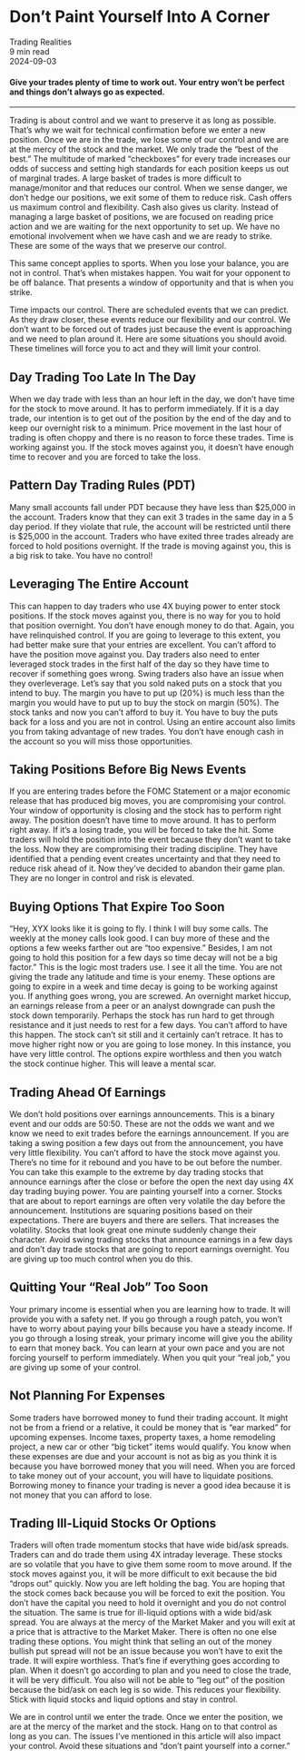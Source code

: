 
<div class="bg-secondary">
<h1 class="py-5 ms-3 ms-md-4 my-0">Don’t Paint Yourself Into A Corner</h1>
</div>
<div class="d-flex align-items-center flex-wrap text-muted ps-3 ps-md-4 py-3 border-top border-bottom">
<div class="border-end pe-3 me-3">
<span class="badge bg-faded-primary text-primary">
Trading Realities </span>
</div>
<div class="fs-sm pe-3 border-end me-3">9 min read</div>
<div class="fs-sm">
2024-09-03 </div>
</div>
<section class="px-3 px-md-4 py-4">
<h4 class="wp-block-heading">Give your trades plenty of time to work out. Your entry won’t be perfect and things don’t always go as expected. </h4>
<hr class="wp-block-separator has-alpha-channel-opacity">
<p>Trading is about control and we want to preserve it as long as possible. That’s why we wait for technical confirmation before we enter a new position. Once we are in the trade, we lose some of our control and we are at the mercy of the stock and the market. We only trade the “best of the best.” The multitude of marked “checkboxes” for every trade increases our odds of success and setting high standards for each position keeps us out of marginal trades. A large basket of trades is more difficult to manage/monitor and that reduces our control. When we sense danger, we don’t hedge our positions, we exit some of them to reduce risk. Cash offers us maximum control and flexibility. Cash also gives us clarity. Instead of managing a large basket of positions, we are focused on reading price action and we are waiting for the next opportunity to set up. We have no emotional involvement when we have cash and we are ready to strike. These are some of the ways that we preserve our control.</p>
<p>This same concept applies to sports. When you lose your balance, you are not in control. That’s when mistakes happen. You wait for your opponent to be off balance. That presents a window of opportunity and that is when you strike.</p>
<p>Time impacts our control. There are scheduled events that we can predict. As they draw closer, these events reduce our flexibility and our control. We don’t want to be forced out of trades just because the event is approaching and we need to plan around it. Here are some situations you should avoid. These timelines will force you to act and they will limit your control.</p>
<h2 class="wp-block-heading" id="Day_Trading_Too_Late_In_The_Day">Day Trading Too Late In The Day</h2>
<p>When we day trade with less than an hour left in the day, we don’t have time for the stock to move around. It has to perform immediately. If it is a day trade, our intention is to get out of the position by the end of the day and to keep our overnight risk to a minimum. Price movement in the last hour of trading is often choppy and there is no reason to force these trades. Time is working against you. If the stock moves against you, it doesn’t have enough time to recover and you are forced to take the loss.</p>
<h2 class="wp-block-heading" id="Pattern_Day_Trading_Rules_PDT_">Pattern Day Trading Rules (PDT)</h2>
<p>Many small accounts fall under PDT because they have less than $25,000 in the account. Traders know that they can exit 3 trades in the same day in a 5 day period. If they violate that rule, the account will be restricted until there is $25,000 in the account. Traders who have exited three trades already are forced to hold positions overnight. If the trade is moving against you, this is a big risk to take. You have no control! </p>
<h2 class="wp-block-heading" id="Leveraging_The_Entire_Account">Leveraging The Entire Account</h2>
<p>This can happen to day traders who use 4X buying power to enter stock positions. If the stock moves against you, there is no way for you to hold that position overnight. You don’t have enough money to do that. Again, you have relinquished control. If you are going to leverage to this extent, you had better make sure that your entries are excellent. You can’t afford to have the position move against you. Day traders also need to enter leveraged stock trades in the first half of the day so they have time to recover if something goes wrong. Swing traders also have an issue when they overleverage. Let’s say that you sold naked puts on a stock that you intend to buy. The margin you have to put up (20%) is much less than the margin you would have to put up to buy the stock on margin (50%). The stock tanks and now you can’t afford to buy it. You have to buy the puts back for a loss and you are not in control. Using an entire account also limits you from taking advantage of new trades. You don’t have enough cash in the account so you will miss those opportunities. </p>
<h2 class="wp-block-heading" id="Taking_Positions_Before_Big_News_Events">Taking Positions Before Big News Events</h2>
<p>If you are entering trades before the FOMC Statement or a major economic release that has produced big moves, you are compromising your control. Your window of opportunity is closing and the stock has to perform right away. The position doesn’t have time to move around. It has to perform right away. If it’s a losing trade, you will be forced to take the hit. Some traders will hold the position into the event because they don’t want to take the loss. Now they are compromising their trading discipline. They have identified that a pending event creates uncertainty and that they need to reduce risk ahead of it. Now they’ve decided to abandon their game plan. They are no longer in control and risk is elevated. </p>
<h2 class="wp-block-heading" id="Buying_Options_That_Expire_Too_Soon">Buying Options That Expire Too Soon</h2>
<p>“Hey, XYX looks like it is going to fly. I think I will buy some calls. The weekly at the money calls look good. I can buy more of these and the options a few weeks farther out are “too expensive.” Besides, I am not going to hold this position for a few days so time decay will not be a big factor.” This is the logic most traders use. I see it all the time. You are not giving the trade any latitude and time is your enemy. These options are going to expire in a week and time decay is going to be working against you. If anything goes wrong, you are screwed. An overnight market hiccup, an earnings release from a peer or an analyst downgrade can push the stock down temporarily. Perhaps the stock has run hard to get through resistance and it just needs to rest for a few days. You can’t afford to have this happen. The stock can’t sit still and it certainly can’t retrace. It has to move higher right now or you are going to lose money. In this instance, you have very little control. The options expire worthless and then you watch the stock continue higher. This will leave a mental scar. </p>
<h2 class="wp-block-heading" id="Trading_Ahead_Of_Earnings">Trading Ahead Of Earnings</h2>
<p>We don’t hold positions over earnings announcements. This is a binary event and our odds are 50:50. These are not the odds we want and we know we need to exit trades before the earnings announcement. If you are taking a swing position a few days out from the announcement, you have very little flexibility. You can’t afford to have the stock move against you. There’s no time for it rebound and you have to be out before the number. You can take this example to the extreme by day trading stocks that announce earnings after the close or before the open the next day using 4X day trading buying power. You are painting yourself into a corner. Stocks that are about to report earnings are often very volatile the day before the announcement. Institutions are squaring positions based on their expectations. There are buyers and there are sellers. That increases the volatility. Stocks that look great one minute suddenly change their character. Avoid swing trading stocks that announce earnings in a few days and don’t day trade stocks that are going to report earnings overnight. You are giving up too much control when you do this. </p>
<h2 class="wp-block-heading" id="Quitting_Your_Real_Job_Too_Soon">Quitting Your “Real Job” Too Soon</h2>
<p>Your primary income is essential when you are learning how to trade. It will provide you with a safety net. If you go through a rough patch, you won’t have to worry about paying your bills because you have a steady income. If you go through a losing streak, your primary income will give you the ability to earn that money back. You can learn at your own pace and you are not forcing yourself to perform immediately. When you quit your “real job,” you are giving up some of your control.</p>
<h2 class="wp-block-heading" id="Not_Planning_For_Expenses">Not Planning For Expenses</h2>
<p>Some traders have borrowed money to fund their trading account. It might not be from a friend or a relative, it could be money that is “ear marked” for upcoming expenses. Income taxes, property taxes, a home remodeling project, a new car or other “big ticket” items would qualify. You know when these expenses are due and your account is not as big as you think it is because you have borrowed money that you will need. When you are forced to take money out of your account, you will have to liquidate positions. Borrowing money to finance your trading is never a good idea because it is not money that you can afford to lose. </p>
<h2 class="wp-block-heading" id="Trading_Ill_Liquid_Stocks_Or_Options">Trading Ill-Liquid Stocks Or Options</h2>
<p>Traders will often trade momentum stocks that have wide bid/ask spreads. Traders can and do trade them using 4X intraday leverage. These stocks are so volatile that you have to give them some room to move around. If the stock moves against you, it will be more difficult to exit because the bid “drops out” quickly. Now you are left holding the bag. You are hoping that the stock comes back because you will be forced to exit the position. You don’t have the capital you need to hold it overnight and you do not control the situation. The same is true for ill-liquid options with a wide bid/ask spread. You are always at the mercy of the Market Maker and you will exit at a price that is attractive to the Market Maker. There is often no one else trading these options. You might think that selling an out of the money bullish put spread will not be an issue because you won’t have to exit the trade. It will expire worthless. That’s fine if everything goes according to plan. When it doesn’t go according to plan and you need to close the trade, it will be very difficult. You also will not be able to “leg out” of the position because the bid/ask on each leg is so wide. This reduces your flexibility. Stick with liquid stocks and liquid options and stay in control. </p>
<p>We are in control until we enter the trade. Once we enter the position, we are at the mercy of the market and the stock. Hang on to that control as long as you can. The issues I’ve mentioned in this article will also impact your control. Avoid these situations and “don’t paint yourself into a corner.” </p>
</section>

